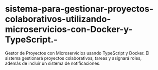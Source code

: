 # sistema-para-gestionar-proyectos-colaborativos-utilizando-microservicios-con-Docker-y-TypeScript.-
 Gestor de Proyectos con Microservicios usando TypeScript y Docker. El sistema gestionará proyectos colaborativos, tareas y asignará roles, además de incluir un sistema de notificaciones.

